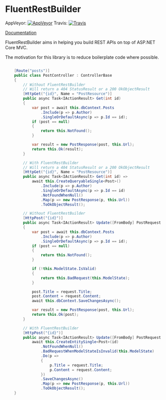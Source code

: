 FluentRestBuilder
===

AppVeyor: [![AppVeyor](https://ci.appveyor.com/api/projects/status/ubv5td4t0xtmql6h?svg=true)](https://ci.appveyor.com/project/kyubisation/fluentrestbuilder)
Travis:   [![Travis](https://travis-ci.org/kyubisation/FluentRestBuilder.svg?branch=dev)](https://travis-ci.org/kyubisation/FluentRestBuilder)

[Documentation](http://fluentrestbuilder.readthedocs.io/)

FluentRestBuilder aims in helping you build REST APIs on top of ASP.NET Core MVC.


The motivation for this library is to reduce boilerplate code where possible.

```csharp

    [Route("posts")]
    public class PostController : ControllerBase
    {
		// Without FluentRestBuilder
		// Will return a 404 StatusResult or a 200 OkObjectResult
        [HttpGet("{id}", Name = "PostResource")]
        public async Task<IActionResult> Get(int id)
        {
            var post = await this.dbContext.Posts
                .Include(p => p.Author)
                .SingleOrDefaultAsync(p => p.Id == id);
            if (post == null)
            {
                return this.NotFound();
            }

            var result = new PostResponse(post, this.Url);
            return this.Ok(result);
        }

		// With FluentRestBuilder
		// Will return a 404 StatusResult or a 200 OkObjectResult
        [HttpGet("{id}", Name = "PostResource")]
        public async Task<IActionResult> Get(int id) =>
            await this.CreateQueryableSingle<Post>()
                .Include(p => p.Author)
                .SingleOrDefaultAsync(p => p.Id == id)
                .NotFoundWhenNull()
                .Map(p => new PostResponse(p, this.Url))
                .ToOkObjectResult();

		// Without FluentRestBuilder
        [HttpPost("{id}")]
        public async Task<IActionResult> Update([FromBody] PostRequest request, int id)
        {
            var post = await this.dbContext.Posts
                .Include(p => p.Author)
                .SingleOrDefaultAsync(p => p.Id == id);
            if (post == null)
            {
                return this.NotFound();
            }

            if (!this.ModelState.IsValid)
            {
                return this.BadRequest(this.ModelState);
            }

            post.Title = request.Title;
            post.Content = request.Content;
            await this.dbContext.SaveChangesAsync();

            var result = new PostResponse(post, this.Url);
            return this.Ok(post);
        }

		// With FluentRestBuilder
        [HttpPost("{id}")]
        public async Task<IActionResult> Update([FromBody] PostRequest request, int id) =>
            await this.CreateEntitySingle<Post>(id)
                .NotFoundWhenNull()
                .BadRequestWhenModelStateIsInvalid(this.ModelState)
                .Do(p =>
                {
                    p.Title = request.Title;
                    p.Content = request.Content;
                })
                .SaveChangesAsync()
                .Map(p => new PostResponse(p, this.Url))
                .ToOkObjectResult();
    }
	
```
